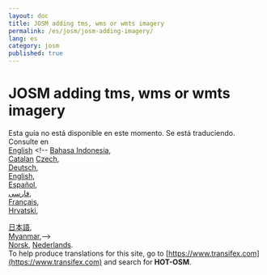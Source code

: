 ```yaml
---
layout: doc
title: JOSM adding tms, wms or wmts imagery
permalink: /es/josm/josm-adding-imagery/
lang: es
category: josm
published: true
---
```


JOSM adding tms, wms or wmts imagery
=============================  

Esta guía no está disponible en este momento. Se está traduciendo. Consulte en   
[English](/en/josm/josm-adding-imagery/)    <!--
[Bahasa Indonesia](/bi/josm/josm-adding-imagery/),  
[Catalan](/ca/josm/josm-adding-imagery/)
[Czech](/cs/josm/josm-adding-imagery/),   
[Deutsch](/de/josm/josm-adding-imagery/),  
[English](/en/josm/josm-adding-imagery/),  
[Español](/es/josm/josm-adding-imagery/),  
[فارسی](/fa/josm/josm-adding-imagery/),  
[Français](/fr/josm/josm-adding-imagery/),  
[Hrvatski](/hr/josm/josm-adding-imagery/),  
 
[日本語](/ja/josm/josm-adding-imagery/),  
[Myanmar](/my/josm/josm-adding-imagery/),-->  
[Norsk](/nb/josm/josm-adding-imagery/), 
[Nederlands](/nl/josm/josm-adding-imagery/).  <!--
[Português](/pt/josm/josm-adding-imagery/),  
[Русский](/ru/josm/josm-adding-imagery/),  
[Kiswahili](/sw/josm/josm-adding-imagery/),  
[Українська](/uk/josm/josm-adding-imagery/), o 
[简体中文](/zh/josm/josm-adding-imagery/).-->  
To help produce translations for this site, go to [https://www.transifex.com](https://www.transifex.com) and search for **HOT-OSM**.


